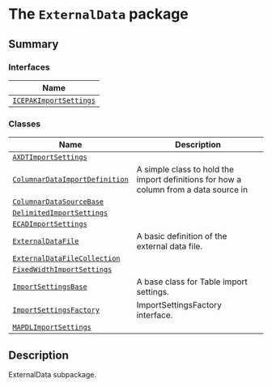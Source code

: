 # The `ExternalData` package

<a id="summary"></a>

## Summary

### Interfaces

| Name |
| -------------------------------------------------------------------------- |
| [`ICEPAKImportSettings`](ICEPAKImportSettings.md#ICEPAKImportSettings) |

### Classes

| Name | Description |
|---------------------------------------------------------------------------------------------------------|--------------------------------------------------------------------------------------|
| [`AXDTImportSettings`](AXDTImportSettings.md#AXDTImportSettings)                                        |                                                                                      |
| [`ColumnarDataImportDefinition`](./../Table/ColumnarDataImportDefinition.md#ColumnarDataImportDefinition) | A simple class to hold the import definitions for how a column from a data source in |
| [`ColumnarDataSourceBase`](./../Table/ColumnarDataSourceBase.md#ColumnarDataSourceBase)                   |                                                                                      |
| [`DelimitedImportSettings`](./../Table/DelimitedImportSettings.md#DelimitedImportSettings)                |                                                                                      |
| [`ECADImportSettings`](ECADImportSettings.md#ECADImportSettings)                                        |                                                                                      |
| [`ExternalDataFile`](ExternalDataFile.md#ExternalDataFile)                                              | A basic definition of the external data file.                                        |
| [`ExternalDataFileCollection`](ExternalDataFileCollection.md#ExternalDataFileCollection)                |                                                                                      |
| [`FixedWidthImportSettings`](./../Table/FixedWidthImportSettings.md#FixedWidthImportSettings)             |                                                                                      |
| [`ImportSettingsBase`](./../Table/ImportSettingsBase.md#ImportSettingsBase)                               | A base class for Table import settings.                                              |
| [`ImportSettingsFactory`](./../Table/ImportSettingsFactory.md#ImportSettingsFactory)                      | ImportSettingsFactory interface.                                                     |
| [`MAPDLImportSettings`](MAPDLImportSettings.md#MAPDLImportSettings)                                     |                                                                                      |

<a id="description"></a>

## Description

ExternalData subpackage.

<!-- !! processed by numpydoc !! -->
